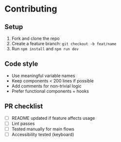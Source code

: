 # Contributing

## Setup
1. Fork and clone the repo
2. Create a feature branch: `git checkout -b feat/name`
3. Run `npm install` and `npm run dev`

## Code style
- Use meaningful variable names
- Keep components < 200 lines if possible
- Add comments for non-trivial logic
- Prefer functional components + hooks

## PR checklist
- [ ] README updated if feature affects usage
- [ ] Lint passes
- [ ] Tested manually for main flows
- [ ] Accessibility tested (keyboard)
